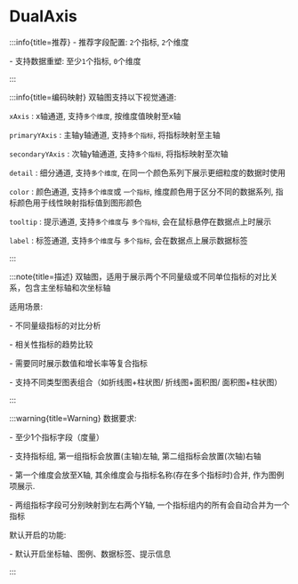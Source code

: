 # DualAxis

:::info{title=推荐}
\- 推荐字段配置: `2`个指标, `2`个维度

\- 支持数据重塑: 至少`1`个指标, `0`个维度

:::

:::info{title=编码映射}
双轴图支持以下视觉通道:

`xAxis`          : x轴通道, 支持`多个维度`, 按维度值映射至x轴

`primaryYAxis`   : 主轴y轴通道, 支持`多个指标`, 将指标映射至主轴

`secondaryYAxis` : 次轴y轴通道, 支持`多个指标`, 将指标映射至次轴

`detail`         : 细分通道, 支持`多个维度`, 在同一个颜色系列下展示更细粒度的数据时使用

`color`          : 颜色通道, 支持`多个维度`或 `一个指标`, 维度颜色用于区分不同的数据系列, 指标颜色用于线性映射指标值到图形颜色

`tooltip`        : 提示通道, 支持`多个维度`与 `多个指标`, 会在鼠标悬停在数据点上时展示

`label`          : 标签通道, 支持`多个维度`与 `多个指标`, 会在数据点上展示数据标签

:::

:::note{title=描述}
双轴图，适用于展示两个不同量级或不同单位指标的对比关系，包含主坐标轴和次坐标轴

适用场景:

\- 不同量级指标的对比分析

\- 相关性指标的趋势比较

\- 需要同时展示数值和增长率等复合指标

\- 支持不同类型图表组合（如折线图+柱状图/ 折线图+面积图/ 面积图+柱状图）

:::

:::warning{title=Warning}
数据要求:

\- 至少1个指标字段（度量）

\- 支持指标组, 第一组指标会放置(主轴)左轴, 第二组指标会放置(次轴)右轴

\- 第一个维度会放至X轴, 其余维度会与指标名称(存在多个指标时)合并, 作为图例项展示.

\- 两组指标字段可分别映射到左右两个Y轴, 一个指标组内的所有会自动合并为一个指标

默认开启的功能:

\- 默认开启坐标轴、图例、数据标签、提示信息

:::

